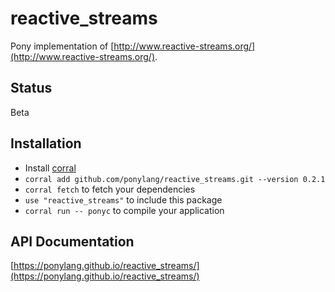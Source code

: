 # reactive_streams

Pony implementation of [http://www.reactive-streams.org/](http://www.reactive-streams.org/).

## Status

Beta

## Installation

* Install [corral](https://github.com/ponylang/corral)
* `corral add github.com/ponylang/reactive_streams.git --version 0.2.1`
* `corral fetch` to fetch your dependencies
* `use "reactive_streams"` to include this package
* `corral run -- ponyc` to compile your application

## API Documentation

[https://ponylang.github.io/reactive_streams/](https://ponylang.github.io/reactive_streams/)
